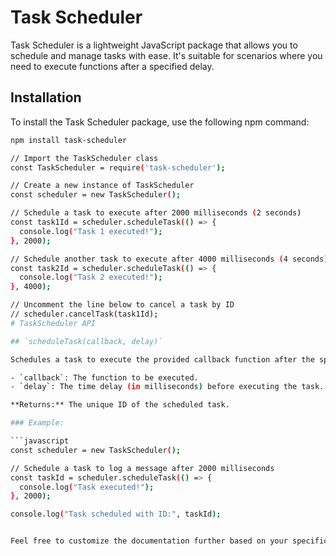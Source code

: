 # Task Scheduler

Task Scheduler is a lightweight JavaScript package that allows you to schedule and manage tasks with ease. It's suitable for scenarios where you need to execute functions after a specified delay.

## Installation

To install the Task Scheduler package, use the following npm command:

```bash
npm install task-scheduler

// Import the TaskScheduler class
const TaskScheduler = require('task-scheduler');

// Create a new instance of TaskScheduler
const scheduler = new TaskScheduler();

// Schedule a task to execute after 2000 milliseconds (2 seconds)
const task1Id = scheduler.scheduleTask(() => {
  console.log("Task 1 executed!");
}, 2000);

// Schedule another task to execute after 4000 milliseconds (4 seconds)
const task2Id = scheduler.scheduleTask(() => {
  console.log("Task 2 executed!");
}, 4000);

// Uncomment the line below to cancel a task by ID
// scheduler.cancelTask(task1Id);
# TaskScheduler API

## `scheduleTask(callback, delay)`

Schedules a task to execute the provided callback function after the specified delay.

- `callback`: The function to be executed.
- `delay`: The time delay (in milliseconds) before executing the task.

**Returns:** The unique ID of the scheduled task.

### Example:

```javascript
const scheduler = new TaskScheduler();

// Schedule a task to log a message after 2000 milliseconds
const taskId = scheduler.scheduleTask(() => {
  console.log("Task executed!");
}, 2000);

console.log("Task scheduled with ID:", taskId);


Feel free to customize the documentation further based on your specific implementation or additional features.
